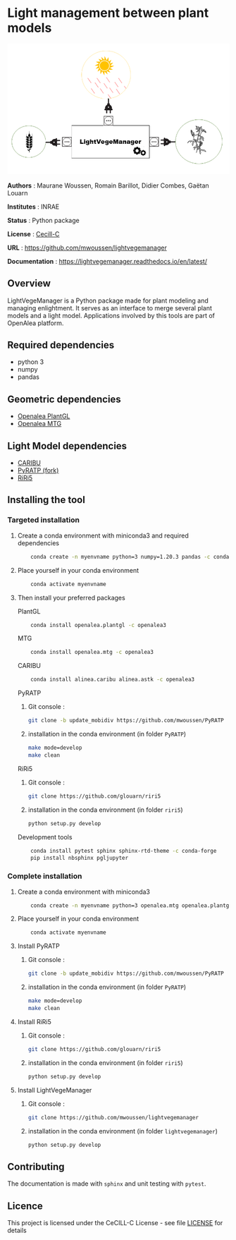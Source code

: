# Light management between plant models

![](doc/_img/illus_lightvegemanager.png)

**Authors** : Maurane Woussen, Romain Barillot, Didier Combes, Gaëtan Louarn

**Institutes** : INRAE

**Status** : Python package 

**License** : [Cecill-C](https://cecill.info/licences/Licence_CeCILL-C_V1-en.html)

**URL** : https://github.com/mwoussen/lightvegemanager

**Documentation** : https://lightvegemanager.readthedocs.io/en/latest/

## Overview

LightVegeManager is a Python package made for plant modeling and managing enlightment. It serves as an interface to merge several plant models and a light model. Applications involved by this tools are part of OpenAlea platform.

## Required dependencies

- python 3
- numpy
- pandas

## Geometric dependencies

- [Openalea PlantGL](https://github.com/openalea/plantgl)
- [Openalea MTG](https://github.com/openalea/mtg)

## Light Model dependencies

- [CARIBU](https://github.com/openalea-incubator/caribu)
- [PyRATP (fork)](https://github.com/mwoussen/PyRATP)
- [RiRi5](https://github.com/glouarn/riri5)

## Installing the tool

### Targeted installation

1) Create a conda environment with miniconda3 and required dependencies
    ```bash
        conda create -n myenvname python=3 numpy=1.20.3 pandas -c conda-forge
    ```

2) Place yourself in your conda environment
    ```bash
        conda activate myenvname
    ```

2) Then install your preferred packages

    PlantGL
    ```bash
        conda install openalea.plantgl -c openalea3
    ```
    
    MTG
    ```bash
        conda install openalea.mtg -c openalea3
    ```

    CARIBU
    ```bash
        conda install alinea.caribu alinea.astk -c openalea3
    ```

    PyRATP
    1) Git console :
        ```bash
        git clone -b update_mobidiv https://github.com/mwoussen/PyRATP
        ```
    2) installation in the conda environment (in folder `PyRATP`)
        ```bash
        make mode=develop
        make clean
        ```
    RiRi5
    1) Git console :
        ```bash
        git clone https://github.com/glouarn/riri5
        ```
    2) installation in the conda environment (in folder `riri5`)
        ```bash
        python setup.py develop
        ```
    
    Development tools
    ```bash
        conda install pytest sphinx sphinx-rtd-theme -c conda-forge
        pip install nbsphinx pgljupyter
    ```
    
### Complete installation

1) Create a conda environment with miniconda3
    ```bash
        conda create -n myenvname python=3 openalea.mtg openalea.plantgl alinea.caribu alinea.astk numpy=1.20.3 pandas pytest sphinx sphinx-rtd-theme -c conda-forge -c openalea3
    ```

2) Place yourself in your conda environment
    ```bash
        conda activate myenvname
    ```

3) Install PyRATP
    1) Git console :
        ```bash
        git clone -b update_mobidiv https://github.com/mwoussen/PyRATP
        ```
    2) installation in the conda environment (in folder `PyRATP`)
        ```bash
        make mode=develop
        make clean
        ```

4) Install RiRi5
    1) Git console :
        ```bash
        git clone https://github.com/glouarn/riri5
        ```
    2) installation in the conda environment (in folder `riri5`)
        ```bash
        python setup.py develop
        ```

5) Install LightVegeManager
    1) Git console :
        ```bash
        git clone https://github.com/mwoussen/lightvegemanager
        ```
    2) installation in the conda environment (in folder `lightvegemanager`)
        ```bash
        python setup.py develop
        ```

## Contributing

The documentation is made with `sphinx` and unit testing with `pytest`.

## Licence

This project is licensed under the CeCILL-C License - see file [LICENSE](LICENSE) for details
